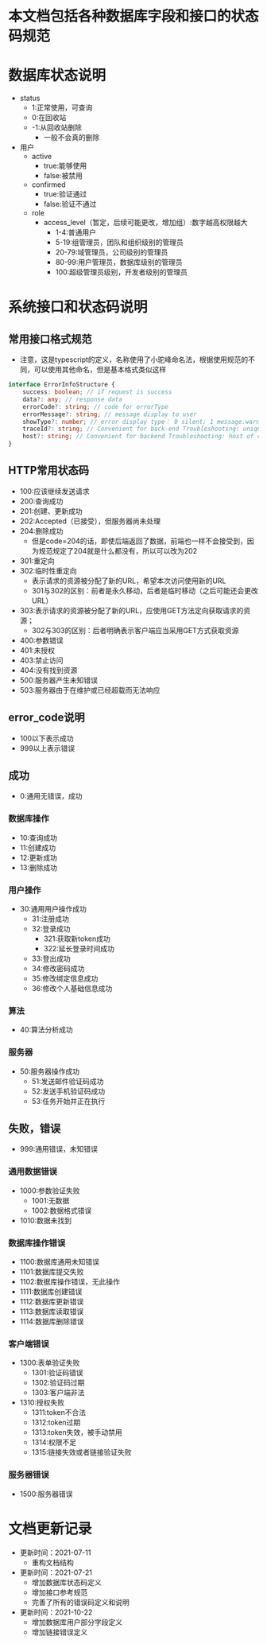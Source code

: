 # 本文档包括各种数据库字段和接口的状态码规范

# 数据库状态说明

* status
    * 1:正常使用，可查询
    * 0:在回收站
    * -1:从回收站删除
        * 一般不会真的删除
* 用户
    * active
        * true:能够使用
        * false:被禁用
    * confirmed
        * true:验证通过
        * false:验证不通过
    * role
        * access_level（暂定，后续可能更改，增加组）:数字越高权限越大
            * 1-4:普通用户
            * 5-19:组管理员，团队和组织级别的管理员
            * 20-79:域管理员，公司级别的管理员
            * 80-99:用户管理员，数据库级别的管理员
            * 100:超级管理员级别，开发者级别的管理员

# 系统接口和状态码说明

## 常用接口格式规范

* 注意，这是typescript的定义，名称使用了小驼峰命名法，根据使用规范的不同，可以使用其他命名，但是基本格式类似这样

```typescript
interface ErrorInfoStructure {
    success: boolean; // if request is success
    data?: any; // response data
    errorCode?: string; // code for errorType
    errorMessage?: string; // message display to user 
    showType?: number; // error display type： 0 silent; 1 message.warn; 2 message.error; 4 notification; 9 page
    traceId?: string; // Convenient for back-end Troubleshooting: unique request ID
    host?: string; // Convenient for backend Troubleshooting: host of current access server
}
```

## HTTP常用状态码

* 100:应该继续发送请求
* 200:查询成功
* 201:创建、更新成功
* 202:Accepted（已接受），但服务器尚未处理
* 204:删除成功
    * 但是code=204的话，即使后端返回了数据，前端也一样不会接受到，因为规范规定了204就是什么都没有，所以可以改为202
* 301:重定向
* 302:临时性重定向
    * 表示请求的资源被分配了新的URL，希望本次访问使用新的URL
    * 301与302的区别：前者是永久移动，后者是临时移动（之后可能还会更改URL）
* 303:表示请求的资源被分配了新的URL，应使用GET方法定向获取请求的资源；
    * 302与303的区别：后者明确表示客户端应当采用GET方式获取资源
* 400:参数错误
* 401:未授权
* 403:禁止访问
* 404:没有找到资源
* 500:服务器产生未知错误
* 503:服务器由于在维护或已经超载而无法响应

## error_code说明

* 100以下表示成功
* 999以上表示错误

## 成功

* 0:通用无错误，成功

### 数据库操作

* 10:查询成功
* 11:创建成功
* 12:更新成功
* 13:删除成功

### 用户操作

* 30:通用用户操作成功
    * 31:注册成功
    * 32:登录成功
        * 321:获取新token成功
        * 322:延长登录时间成功
    * 33:登出成功
    * 34:修改密码成功
    * 35:修改绑定信息成功
    * 36:修改个人基础信息成功

### 算法

* 40:算法分析成功

### 服务器

* 50:服务器操作成功
    * 51:发送邮件验证码成功
    * 52:发送手机验证码成功
    * 53:任务开始并正在执行

## 失败，错误

* 999:通用错误，未知错误

### 通用数据错误

* 1000:参数验证失败
    * 1001:无数据
    * 1002:数据格式错误
* 1010:数据未找到

### 数据库操作错误

* 1100:数据库通用未知错误
* 1101:数据库提交失败
* 1102:数据库操作错误，无此操作
* 1111:数据库创建错误
* 1112:数据库更新错误
* 1113:数据库读取错误
* 1114:数据库删除错误

### 客户端错误

* 1300:表单验证失败
    * 1301:验证码错误
    * 1302:验证码过期
    * 1303:客户端非法
* 1310:授权失败
    * 1311:token不合法
    * 1312:token过期
    * 1313:token失效，被手动禁用
    * 1314:权限不足
    * 1315:链接失效或者链接验证失败

### 服务器错误

* 1500:服务器错误

# 文档更新记录

* 更新时间：2021-07-11
    * 重构文档结构
* 更新时间：2021-07-21
    * 增加数据库状态码定义
    * 增加接口参考规范
    * 完善了所有的错误码定义和说明
* 更新时间：2021-10-22
    * 增加数据库用户部分字段定义
    * 增加链接错误定义